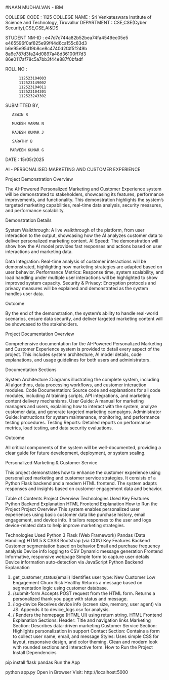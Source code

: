 


#NAAN MUDHALVAN - IBM

COLLEGE CODE : 1125 COLLEGE NAME : Sri Venkateswara Institute of Science and Technology, Tiruvallur DEPARTMENT : CSE,CSE(Cyber Security),CSE,CSE,AI&DS

STUDENT NM-ID : e47d7c744a82b52bea74fa4549ec05e5 e465596f0af825e99f44d6ca155c83d3 b6e95e95d19b8ce8c4740d2f4f5f249b 8a6e787d3fa24d0897a48d36100ff7d3 86e0117af78c5a7bb3f44e887f0bfadf

ROLL NO :

          112523104003
          112523149002
          112523104011
          112523104301
          112523243302
SUBMITTED BY, 

       ASWIN R

       MUKESH VARMA N

       RAJESH KUMAR J

       SARATHY B

      PARVEEN KUMAR G
DATE : 15/05/2025

AI - PERSONALISED MARKETING AND CUSTOMER EXPERIENCE

Project Demonstration
Overview

The AI-Powered Personalized Marketing and Customer Experience system will be demonstrated to stakeholders, showcasing its features, performance improvements, and functionality. This demonstration highlights the system’s targeted marketing capabilities, real-time data analysis, security measures, and performance scalability.

Demonstration Details

System Walkthrough: A live walkthrough of the platform, from user interaction to the output, showcasing how the AI analyzes customer data to deliver personalized marketing content. AI Speed: The demonstration will show how the AI model provides fast responses and actions based on user interactions and marketing data.

Data Integration: Real-time analysis of customer interactions will be demonstrated, highlighting how marketing strategies are adapted based on user behavior. Performance Metrics: Response time, system scalability, and load handling under multiple user interactions will be highlighted to show improved system capacity. Security & Privacy: Encryption protocols and privacy measures will be explained and demonstrated as the system handles user data.

Outcome

By the end of the demonstration, the system’s ability to handle real-world scenarios, ensure data security, and deliver targeted marketing content will be showcased to the stakeholders.

Project Documentation Overview

Comprehensive documentation for the AI-Powered Personalized Marketing and Customer Experience system is provided to detail every aspect of the project. This includes system architecture, AI model details, code explanations, and usage guidelines for both users and administrators.

Documentation Sections

System Architecture :Diagrams illustrating the complete system, including AI algorithms, data processing workflows, and customer interaction modules. Code Documentation: Source code and explanations for all code modules, including AI training scripts, API integrations, and marketing content delivery mechanisms. User Guide: A manual for marketing managers and users, explaining how to interact with the system, analyze customer data, and generate targeted marketing campaigns. Administrator Guide: Instructions for system maintenance, monitoring, and performance testing procedures. Testing Reports: Detailed reports on performance metrics, load testing, and data security evaluations.

Outcome

All critical components of the system will be well-documented, providing a clear guide for future development, deployment, or system scaling.

Personalized Marketing & Customer Service

This project demonstrates how to enhance the customer experience using personalized marketing and customer service strategies. It consists of a Python Flask backend and a modern HTML frontend. The system adapts responses and insights based on customer engagement data and behavior.

Table of Contents
Project Overview
Technologies Used
Key Features
Python Backend Explanation
HTML Frontend Explanation
How to Run the Project
Project Overview
This system enables personalized user experiences using basic customer data like purchase history, email engagement, and device info. It tailors responses to the user and logs device-related data to help improve marketing strategies.

Technologies Used
Python 3
Flask (Web Framework)
Pandas (Data Handling)
HTML5 & CSS3
Bootstrap (via CDN)
Key Features
Backend
Customer segmentation based on behavior
Email and purchase frequency analysis
Device info logging to CSV
Dynamic message generation
Frontend
Informative, responsive webpage
Simple form to capture user details
Device information auto-detection via JavaScript
Python Backend Explanation
1. get_customer_status(email)
Identifies user type:
New Customer
Low Engagement
Churn Risk
Healthy
Returns a message based on segmentation logic using customer database.
2. /submit-form
Accepts POST request from the HTML form.
Returns a personalized thank you page with status and message.
3. /log-device
Receives device info (screen size, memory, user agent) via JS.
Appends it to device_logs.csv for analysis.
4. /
Renders the homepage (HTML UI) using return string.
HTML Frontend Explanation
Sections:
Header: Title and navigation links
Marketing Section: Describes data-driven marketing
Customer Service Section: Highlights personalization in support
Contact Section: Contains a form to collect user name, email, and message
Styles:
Uses simple CSS for layout, responsive design, and color theming.
Clean and modern look with rounded sections and interactive form.
How to Run the Project
Install Dependencies

pip install flask pandas
Run the App

python app.py
Open in Browser Visit: http://localhost:5000
